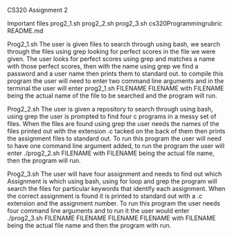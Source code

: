 CS320 Assignment 2

Important files
    prog2_1.sh
    prog2_2.sh
    prog2_3.sh
    cs320Programmingrubric
    README.md

Prog2_1.sh
    The user is given files to search through using bash, we search through the files using grep looking for perfect scores in the file we were given. The user looks for perfect scores using grep and matches a name with those perfect scores, then with the name using grep we find a password and a user name then prints them to standard out. to compile this program the user will need to enter two command line arguments and in the terminal the user will enter prog2_1.sh FILENAME FILENAME with FILENAME being the actual name  of the file to be searched and the program will run.
    
Prog2_2.sh
    The user is given a repository to search through using bash, using grep the user is prompted to find four c programs in a messy set of files. When the files are found using grep the user needs the names of the files printed out with the extension .c tacked on the back of them then prints the assignment files to standard out. To run this program the user will need to have one command line argument added, to run the program the user will enter ./prog2_2.sh FILENAME with FILENAME being the actual file name, then the program will run.
    
Prog2_3.sh
    The user will have four assignment and needs to find out which Assignment is which using bash, using for loop and grep the program will search the files for particular keywords that identify each assignment. When the correct assignment is found it is printed to standard out with a .c extension and the assignment number. To run this program the user needs four command line arguments and to run it the user would enter ./prog2_3.sh FILENAME FILENAME FILENAME FILENAME with FILENAME being the actual file name and then the program with run.